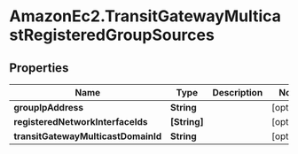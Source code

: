 # AmazonEc2.TransitGatewayMulticastRegisteredGroupSources

## Properties

Name | Type | Description | Notes
------------ | ------------- | ------------- | -------------
**groupIpAddress** | **String** |  | [optional] 
**registeredNetworkInterfaceIds** | **[String]** |  | [optional] 
**transitGatewayMulticastDomainId** | **String** |  | [optional] 


